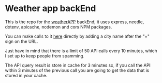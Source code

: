 # Weather app backEnd
This is the repo for the [weatherAPP](https://parzivalcen.github.io/weatherApp/) backEnd, it uses express, needle, dotenv, apicache, nodemon and cors NPM packages. 

You can make calls to it [here](https://parzival-weather-api-server.herokuapp.com/api?q=) directly by adding a city name after the "=" sign on the URL.  

Just have in mind that there is a limit of 50 API calls every 10 minutes, which I set up to keep people from spamming. 

The API query result is store in cache for 3 minutes so, if you call the API within 3 minutes of the previous call you are going to get the data that is stored in your cache. 

